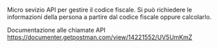 ﻿Micro sevizio API per gestire il codice fiscale. 
Si può richiedere le informazioni della persona a partire dal codice fiscale oppure calcolarlo.

Documentazione alle chiamate API
https://documenter.getpostman.com/view/14221552/UV5UmKmZ